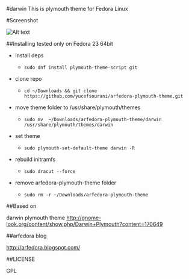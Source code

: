 #darwin
This is plymouth theme for Fedora Linux



#Screenshot

![Alt text](https://raw.githubusercontent.com/yucefsourani/arfedora-plymouth-theme/master/screenshot.png "Screenshot")



##Installing
tested only on Fedora 23 64bit

* Install deps
  * ```sudo dnf install plymouth-theme-script git```

* clone repo
  * ```cd ~/Downloads && git clone https://github.com/yucefsourani/arfedora-plymouth-theme.git```

* move theme folder to /usr/share/plymouth/themes
  * ```sudo mv  ~/Downloads/arfedora-plymouth-theme/darwin /usr/share/plymouth/themes/darwin```

* set theme
  * ```sudo plymouth-set-default-theme darwin -R```

* rebuild initramfs
  * ```sudo dracut --force```

* remove arfedora-plymouth-theme folder
  * ```sudo rm -r ~/Downloads/arfedora-plymouth-theme```



##Based on

darwin plymouth theme
http://gnome-look.org/content/show.php/Darwin+Plymouth?content=170649



##arfedora blog

http://arfedora.blogspot.com/



##LICENSE

GPL


